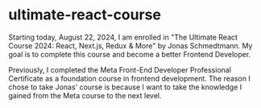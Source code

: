 # ultimate-react-course
Starting today, August 22, 2024, I am enrolled in "The Ultimate React Course 2024: React, Next.js, Redux & More" by Jonas Schmedtmann. My goal is to complete this course and become a better Frontend Developer.

Previously, I completed the Meta Front-End Developer Professional Certificate as a foundation course in frontend development. The reason I chose to take Jonas' course is because I want to take the knowledge I gained from the Meta course to the next level.
